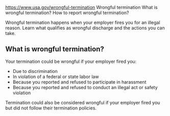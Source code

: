 

https://www.usa.gov/wrongful-termination
Wrongful termination
What is wrongful termination?
How to report wrongful termination?

Wrongful termination happens when your employer fires you for an illegal reason. Learn what qualifies as wrongful discharge and the actions you can take.

**What is wrongful termination?**
---------------------------------

Your termination could be wrongful if your employer fired you:

* Due to discrimination
* In violation of a federal or state labor law
* Because you reported and refused to participate in harassment
* Because you reported and refused to conduct an illegal act or safety violation

Termination could also be considered wrongful if your employer fired you but did not follow their termination policies.
